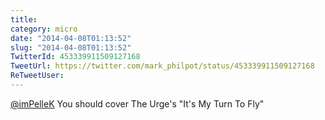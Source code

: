 ```yaml
---
title: 
category: micro
date: "2014-04-08T01:13:52"
slug: "2014-04-08T01:13:52"
TwitterId: 453339911509127168
TweetUrl: https://twitter.com/mark_philpot/status/453339911509127168
ReTweetUser: 
---
```


[@imPelleK](https://twitter.com/imPelleK) You should cover The Urge's "It's My Turn To Fly"